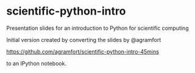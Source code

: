 scientific-python-intro
=======================

Presentation slides for an introduction to Python for scientific computing

Initial version created by converting the slides by @agramfort

https://github.com/agramfort/scientific-python-intro-45mins

to an IPython notebook.

